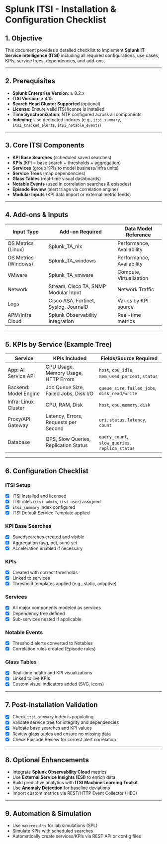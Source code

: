 
# Splunk ITSI - Installation & Configuration Checklist

## 1. Objective

This document provides a detailed checklist to implement **Splunk IT Service Intelligence (ITSI)** including all required configurations, use cases, KPIs, service trees, dependencies, and add-ons.

---

## 2. Prerequisites

- **Splunk Enterprise Version**: ≥ 8.2.x
- **ITSI Version**: ≥ 4.15
- **Search Head Cluster Supported** (optional)
- **License**: Ensure valid ITSI license is installed
- **Time Synchronization**: NTP configured across all components
- **Indexing**: Use dedicated indexes (e.g., `itsi_summary`, `itsi_tracked_alerts`, `itsi_notable_events`)

---

## 3. Core ITSI Components

- **KPI Base Searches** (scheduled saved searches)
- **KPIs** (KPI = base search + thresholds + aggregation)
- **Services** (group KPIs to model business/infra units)
- **Service Trees** (map dependencies)
- **Glass Tables** (real-time visual dashboards)
- **Notable Events** (used in correlation searches & episodes)
- **Episode Review** (alert triage via correlation engine)
- **Modular Inputs** (KPI data import or external metric feeds)

---

## 4. Add-ons & Inputs

| Input Type          | Add-on Required                        | Data Model Reference       |
|---------------------|----------------------------------------|----------------------------|
| OS Metrics (Linux)  | Splunk_TA_nix                          | Performance, Availability  |
| OS Metrics (Windows)| Splunk_TA_windows                      | Performance, Availability  |
| VMware              | Splunk_TA_vmware                       | Compute, Virtualization    |
| Network             | Stream, Cisco TA, SNMP Modular Input   | Network Traffic            |
| Logs                | Cisco ASA, Fortinet, Syslog, JournalD  | Varies by KPI source       |
| APM/Infra Cloud     | Splunk Observability Integration       | Real-time metrics          |

---

## 5. KPIs by Service (Example Tree)

| Service                    | KPIs Included                           | Fields/Source Required                        |
|----------------------------|------------------------------------------|------------------------------------------------|
| App: AI Service API        | CPU Usage, Memory Usage, HTTP Errors    | `host`, `cpu_idle`, `mem_used_percent`, `status` |
| Backend: Model Engine      | Job Queue Size, Failed Jobs, Disk I/O   | `queue_size`, `failed_jobs`, `disk_read/write`  |
| Infra: Linux Cluster       | CPU, RAM, Disk                          | `host`, `cpu`, `memory`, `disk`                 |
| Proxy/API Gateway          | Latency, Errors, Requests per Second    | `uri`, `status`, `latency`, `count`             |
| Database                   | QPS, Slow Queries, Replication Status   | `query_count`, `slow_queries`, `replica_status` |

---

## 6. Configuration Checklist

### ITSI Setup

- [x] ITSI Installed and licensed
- [x] ITSI roles (`itsi_admin`, `itsi_user`) assigned
- [x] `itsi_summary` index configured
- [x] ITSI Default Service Template applied

### KPI Base Searches

- [x] Savedsearches created and visible
- [x] Aggregation (avg, pct, sum) set
- [x] Acceleration enabled if necessary

### KPIs

- [x] Created with correct thresholds
- [x] Linked to services
- [x] Threshold templates applied (e.g., static, adaptive)

### Services

- [x] All major components modeled as services
- [x] Dependency tree defined
- [x] Sub-services nested if applicable

### Notable Events

- [x] Threshold alerts converted to Notables
- [x] Correlation rules created (Episode rules)

### Glass Tables

- [x] Real-time health and KPI visualizations
- [x] Linked to live KPIs
- [x] Custom visual indicators added (SVG, icons)

---

## 7. Post-Installation Validation

- [x] Check `itsi_summary` index is populating
- [x] Validate service tree for integrity and dependencies
- [x] Validate base searches and KPI values
- [x] Review glass tables and ensure no missing data
- [x] Check Episode Review for correct alert correlation

---

## 8. Optional Enhancements

- Integrate **Splunk Observability Cloud** metrics
- Use **External Service Insights (ESI)** to enrich data
- Build predictive analytics with **ITSI Machine Learning Toolkit**
- Use **Anomaly Detection** for baseline deviations
- Import custom metrics via REST/HTTP Event Collector (HEC)

---

## 9. Automation & Simulation

- Use `makeresults` for lab simulations (SPL)
- Simulate KPIs with scheduled searches
- Automatically create services/KPIs via REST API or config files
